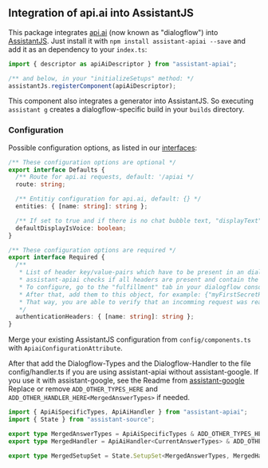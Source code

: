 ## Integration of api.ai into AssistantJS

This package integrates [api.ai][1] (now known as "dialogflow") into [AssistantJS][2]. Just install it with `npm install assistant-apiai --save` and add it as an dependency to your `index.ts`:

```typescript
import { descriptor as apiAiDescriptor } from "assistant-apiai";

/** and below, in your "initializeSetups" method: */
assistantJs.registerComponent(apiAiDescriptor);
```

This component also integrates a generator into AssistantJS. So executing `assistant g` creates a dialogflow-specific build in your `builds` directory.

### Configuration

Possible configuration options, as listed in our [interfaces](src/components/apiai/private-interfaces.ts):

```typescript
/** These configuration options are optional */
export interface Defaults {
  /** Route for api.ai requests, default: '/apiai */
  route: string;

  /** Entitiy configuration for api.ai, default: {} */
  entities: { [name: string]: string };

  /** If set to true and if there is no chat bubble text, "displayText" will be set to the voiceResponse, default: true */
  defaultDisplayIsVoice: boolean;
}

/** These configuration options are required */
export interface Required {
  /**
   * List of header key/value-pairs which have to be present in an dialogflow request.
   * assistant-apiai checks if all headers are present and contain the respective value.
   * To configure, go to the "fulfillment" tab in your dialogflow console and add some secret header keys and (complex) values.
   * After that, add them to this object, for example: {"myFirstSecretHeader": "myVerySecretValue", "mySecondSecretHeader": "mySecondVerySecretValue"}.
   * That way, you are able to verify that an incomming request was really sent by your dialogflow agent.
   */
  authenticationHeaders: { [name: string]: string };
}
```

Merge your existing AssistantJS configuration from `config/components.ts` with `ApiaiConfigurationAttribute`.

After that add the Dialogflow-Types and the Dialogflow-Handler to the file config/handler.ts if you are using assistant-apiai without assistant-google.
If you use it with assistant-google, see the Readme from [assistant-google][3]
Replace or remove `ADD_OTHER_TYPES_HERE` and `ADD_OTHER_HANDLER_HERE<MergedAnswerTypes>` if needed.
```typescript
import { ApiAiSpecificTypes, ApiAiHandler } from "assistant-apiai";
import { State } from "assistant-source";

export type MergedAnswerTypes = ApiAiSpecificTypes & ADD_OTHER_TYPES_HERE;
export type MergedHandler = ApiAiHandler<CurrentAnswerTypes> & ADD_OTHER_HANDLER_HERE<MergedAnswerTypes>;

export type MergedSetupSet = State.SetupSet<MergedAnswerTypes, MergedHandler>
```

[1]: https://dialogflow.com/
[2]: http://assistantjs.org
[3]: ../google

